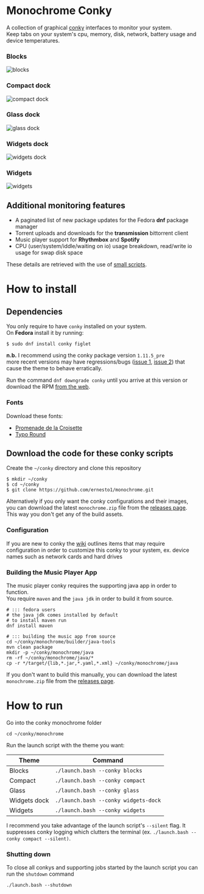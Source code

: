 # Monochrome Conky
A collection of graphical [conky](https://github.com/brndnmtthws/conky) interfaces to monitor your system.  
Keep tabs on your system's cpu, memory, disk, network, battery usage and device temperatures.

### Blocks
![blocks](images/screenshots/blocks.png)

### Compact dock
![compact dock](images/screenshots/compact.jpg)

### Glass dock
![glass dock](images/screenshots/glass.jpg)

### Widgets dock
![widgets dock](images/screenshots/widgets-dock.jpg)

### Widgets
![widgets](images/screenshots/widgets.jpg)

## Additional monitoring features

- A paginated list of new package updates for the Fedora **dnf** package manager
- Torrent uploads and downloads for the **transmission** bittorrent client
- Music player support for **Rhythmbox** and **Spotify**
- CPU (user/system/iddle/waiting on io) usage breakdown, read/write io usage for swap disk space

These details are retrieved with the use of [small scripts](https://github.com/ernesto1/monochrome/wiki/Scripts).

# How to install
## Dependencies
You only require to have `conky` installed on your system.  
On **Fedora** install it by running:

```
$ sudo dnf install conky figlet
```

**n.b.** I recommend using the conky package version `1.11.5_pre`  
more recent versions may have regressions/bugs ([issue 1](https://github.com/brndnmtthws/conky/issues/960), [issue 2](https://github.com/brndnmtthws/conky/issues/979)) that cause the theme to behave erratically.

Run the command `dnf downgrade conky` until you arrive at this version or download the RPM [from the web](https://rpm.pbone.net/info_idpl_70128821_distro_fedora32_com_conky-1.11.5-3.fc32.x86_64.rpm.html).

### Fonts
Download these fonts:

- [Promenade de la Croisette](https://www.fontspace.com/promenade-de-la-croisette-font-f23769)
- [Typo Round](https://www.dafont.com/typo-round.font)

## Download the code for these conky scripts
Create the `~/conky` directory and clone this repository

```shell
$ mkdir ~/conky
$ cd ~/conky
$ git clone https://github.com/ernesto1/monochrome.git
```

Alternatively if you only want the conky configurations and their images, you can download the latest `monochrome.zip` file from the [releases page](https://github.com/ernesto1/monochrome/releases).  This way you don't get any of the build assets.

### Configuration
If you are new to conky the [wiki](https://github.com/ernesto1/monochrome/wiki) outlines items that may require configuration in order to customize this conky to your system, ex. device names such as network cards and hard drives

### Building the Music Player App
The music player conky requires the supporting java app in order to function.  
You require `maven` and the `java jdk` in order to build it from source.

```shell
# ::: fedora users
# the java jdk comes installed by default
# to install maven run
dnf install maven

# ::: building the music app from source
cd ~/conky/monochrome/builder/java-tools
mvn clean package
mkdir -p ~/conky/monochrome/java
rm -rf ~/conky/monochrome/java/*
cp -r */target/{lib,*.jar,*.yaml,*.xml} ~/conky/monochrome/java
```
If you don't want to build this manually, you can download the latest `monochrome.zip` file from the [releases page](https://github.com/ernesto1/monochrome/releases).

# How to run
Go into the conky monochrome folder

```cd ~/conky/monochrome```

Run the launch script with the theme you want:

Theme| Command
---|---
Blocks |`./launch.bash --conky blocks` 
Compact|`./launch.bash --conky compact`
Glass|`./launch.bash --conky glass`
Widgets dock | `./launch.bash --conky widgets-dock`
Widgets | `./launch.bash --conky widgets`

I recommend you take advantage of the launch script's `--silent` flag.  It suppresses conky logging which clutters the terminal (ex. `./launch.bash --conky compact --silent)`.

### Shutting down
To close all conkys and supporting jobs started by the launch script you can run the `shutdown` command

```shell
./launch.bash --shutdown
```
